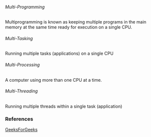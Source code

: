 
###### Multi-Programming
Multiprogramming is known as keeping multiple programs in the main memory at the same time ready for execution on a single CPU.

###### Multi-Tasking
Running multiple tasks (applications) on a single CPU

###### Multi-Processing
A computer using more than one CPU at a time.

###### Multi-Threading
Running multiple threads within a single task (application)


### References
[GeeksForGeeks](https://www.geeksforgeeks.org/difference-between-multitasking-multithreading-and-multiprocessing/)
